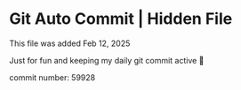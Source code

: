 # Git Auto Commit | Hidden File

This file was added Feb 12, 2025

Just for fun and keeping my daily git commit active 🤪

commit number: 59928
